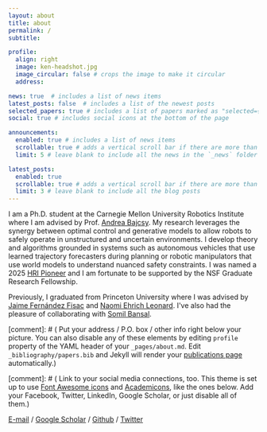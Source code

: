 ```yaml
---
layout: about
title: about
permalink: /
subtitle:  

profile:
  align: right
  image: ken-headshot.jpg
  image_circular: false # crops the image to make it circular
  address:  

news: true  # includes a list of news items
latest_posts: false  # includes a list of the newest posts
selected_papers: true # includes a list of papers marked as "selected={true}"
social: true # includes social icons at the bottom of the page

announcements:
  enabled: true # includes a list of news items
  scrollable: true # adds a vertical scroll bar if there are more than 3 news items
  limit: 5 # leave blank to include all the news in the `_news` folder

latest_posts:
  enabled: true
  scrollable: true # adds a vertical scroll bar if there are more than 3 new posts items
  limit: 3 # leave blank to include all the blog posts
---
```


I am a Ph.D. student at the Carnegie Mellon University Robotics Institute where I am advised by Prof. [Andrea Bajcsy](https://www.cs.cmu.edu/~abajcsy/). My research leverages the synergy between optimal control and generative models
to allow robots to safely operate in unstructured and
uncertain environments. I develop theory and algorithms grounded in systems such as
autonomous vehicles that use learned trajectory forecasters during planning or robotic manipulators that use world models to understand nuanced safety constraints. I was named a 2025 [HRI Pioneer](https://hripioneers.org/archives/hri25/participants/) and I am fortunate to be supported by the NSF Graduate Research Fellowship.

Previously, I graduated from Princeton University where I was advised by [Jaime Fernández Fisac](https://ece.princeton.edu/people/jaime-fernandez-fisac) and [Naomi Ehrich Leonard](https://mae.princeton.edu/people/faculty/leonard). I've also had the pleasure of collaborating with [Somil Bansal](https://smlbansal.github.io/). 





[comment]: # ( Put your address / P.O. box / other info right below your picture. You can also disable any of these elements by editing `profile` property of the YAML header of your `_pages/about.md`. Edit `_bibliography/papers.bib` and Jekyll will render your [publications page](/al-folio/publications/) automatically.)

[comment]: # ( Link to your social media connections, too. This theme is set up to use [Font Awesome icons](http://fortawesome.github.io/Font-Awesome/) and [Academicons](https://jpswalsh.github.io/academicons/), like the ones below. Add your Facebook, Twitter, LinkedIn, Google Scholar, or just disable all of them.)

[E-mail](mailto:kensuken@andrew.cmu.edu) / [Google Scholar](https://scholar.google.com/citations?hl=en&view_op=list_works&gmla=AOV7GLOwIFeg26hGDUVT2YPyhkNQj58R-4EJXPq0m8p4u9eeApOzLAYhMxKt24sldXtZl55MGiowxbOfD5nIpGhy-6LH&user=KFDaLPgAAAAJ) / [Github](https://github.com/kensukenk) / [Twitter](https://twitter.com/kensukenk) 
